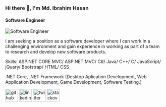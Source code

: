 ### Hi there 👋, I'm Md. Ibrahim Hasan
#### Software Engineer
![Software Engineer](https://media-exp1.licdn.com/dms/image/C5116AQE3mlMTqCEDoQ/profile-displaybackgroundimage-shrink_200_800/0/1567334393835?e=1643241600&v=beta&t=4zqNXWYLFtzHyQUUBAUfWXz57Xki7ze8KaLgnIlLJsM)

I am seeking a position as a software developer where I can work in a challenging environment and gain experience in working as part of a team to research and develop new software products.

Skills: ASP.NET CORE MVC/ ASP.NET MVC/ C#/ Java/ C++/ C/ JavaScript/ jQuary/ Bootstrap/ HTML/ CSS

.NET Core, .NET Framework
(Desktop Aplication Development, Web Application Development, Game Development, Software Testing.)


[<img src='https://cdn.jsdelivr.net/npm/simple-icons@3.0.1/icons/github.svg' alt='github' height='40'>](https://github.com/hasanscse)  [<img src='https://cdn.jsdelivr.net/npm/simple-icons@3.0.1/icons/linkedin.svg' alt='linkedin' height='40'>](https://www.linkedin.com/in/hasan-scse/) [<img src='https://cdn.jsdelivr.net/npm/simple-icons@3.0.1/icons/twitter.svg' alt='twitter' height='40'>](https://twitter.com/hasanscse)  [<img src='https://cdn.jsdelivr.net/npm/simple-icons@3.0.1/icons/stackoverflow.svg' alt='stackoverflow' height='40'>](https://stackoverflow.com/users/17469169)  


